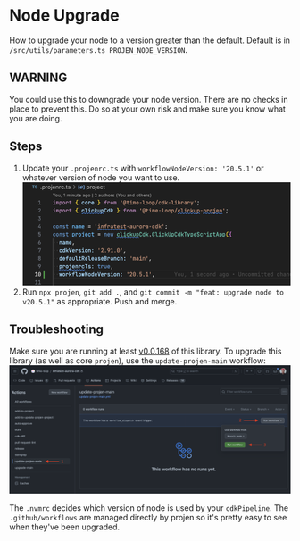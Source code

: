 # Node Upgrade

How to upgrade your node to a version greater than the default.
Default is in `/src/utils/parameters.ts PROJEN_NODE_VERSION`.

## WARNING

You could use this to downgrade your node version.
There are no checks in place to prevent this.
Do so at your own risk and make sure you know what you are doing.

## Steps

1. Update your `.projenrc.ts` with `workflowNodeVersion: '20.5.1'` or whatever version of node you want to use.
![.projenrc.ts](./projenrcts.png)
1. Run `npx projen`, `git add .`, and `git commit -m "feat: upgrade node to v20.5.1"` as appropriate. Push and merge.

## Troubleshooting

Make sure you are running at least [v0.0.168](https://github.com/time-loop/clickup-projen/releases/tag/v0.0.168) of this library.
To upgrade this library (as well as core `projen`), use the `update-projen-main` workflow: ![update-projen-main](./update-projen-main.png)

The `.nvmrc` decides which version of node is used by your `cdkPipeline`. The `.github/workflows` are managed directly by projen so it's pretty easy to see when they've been upgraded.

